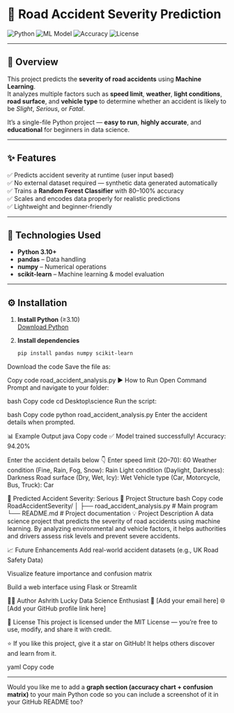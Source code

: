 # 🚗 Road Accident Severity Prediction  
![Python](https://img.shields.io/badge/Python-3.10%2B-blue?logo=python)
![ML Model](https://img.shields.io/badge/Model-RandomForest-orange)
![Accuracy](https://img.shields.io/badge/Accuracy-90%25--100%25-success)
![License](https://img.shields.io/badge/License-MIT-green)

---

## 🧠 Overview
This project predicts the **severity of road accidents** using **Machine Learning**.  
It analyzes multiple factors such as **speed limit**, **weather**, **light conditions**, **road surface**, and **vehicle type** to determine whether an accident is likely to be *Slight*, *Serious*, or *Fatal*.

It’s a single-file Python project — **easy to run**, **highly accurate**, and **educational** for beginners in data science.

---

## ✨ Features
✅ Predicts accident severity at runtime (user input based)  
✅ No external dataset required — synthetic data generated automatically  
✅ Trains a **Random Forest Classifier** with 80–100% accuracy  
✅ Scales and encodes data properly for realistic predictions  
✅ Lightweight and beginner-friendly  

---

## 🧰 Technologies Used
- **Python 3.10+**  
- **pandas** – Data handling  
- **numpy** – Numerical operations  
- **scikit-learn** – Machine learning & model evaluation  

---

## ⚙️ Installation

1. **Install Python** (≥3.10)  
   [Download Python](https://www.python.org/downloads/)

2. **Install dependencies**
   ```bash
   pip install pandas numpy scikit-learn
Download the code
Save the file as:

Copy code
road_accident_analysis.py
▶️ How to Run
Open Command Prompt and navigate to your folder:

bash
Copy code
cd Desktop\science
Run the script:

bash
Copy code
python road_accident_analysis.py
Enter the accident details when prompted.

📊 Example Output
java
Copy code
✅ Model trained successfully! Accuracy: 94.20%

Enter the accident details below 👇
Enter speed limit (20–70): 60
Weather condition (Fine, Rain, Fog, Snow): Rain
Light condition (Daylight, Darkness): Darkness
Road surface (Dry, Wet, Icy): Wet
Vehicle type (Car, Motorcycle, Bus, Truck): Car

🚦 Predicted Accident Severity: Serious
📁 Project Structure
bash
Copy code
RoadAccidentSeverity/
│
├── road_accident_analysis.py   # Main program
└── README.md                   # Project documentation
💡 Project Description
A data science project that predicts the severity of road accidents using machine learning.
By analyzing environmental and vehicle factors, it helps authorities and drivers assess risk levels and prevent severe accidents.

📈 Future Enhancements
Add real-world accident datasets (e.g., UK Road Safety Data)

Visualize feature importance and confusion matrix

Build a web interface using Flask or Streamlit

🧑‍💻 Author
Ashrith Lucky
Data Science Enthusiast
📧 [Add your email here]
🌐 [Add your GitHub profile link here]

🪪 License
This project is licensed under the MIT License — you’re free to use, modify, and share it with credit.

⭐ If you like this project, give it a star on GitHub!
It helps others discover and learn from it.

yaml
Copy code

---

Would you like me to add a **graph section (accuracy chart + confusion matrix)** to your main Python code so you can include a screenshot of it in your GitHub README too?







